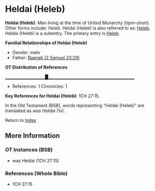 # Heldai (Heleb)
**Heldai (Heleb)**. 
Man living at the time of United Monarchy (tipnr-short). 
Other forms include: 
*Heleb*. 
Heldai (Heleb) is also referred to as: 
[Heleb](Heleb.md). 
Heldai (Heleb) is a subentry. The primary entry is 
[Heleb](Heleb.md). 




**Familial Relationships of Heldai (Heleb)**


* Gender: male
* Father: [Baanah (2 Samuel 23:29)](Baanah.2.md)


**OT Distribution of References**

▁▁▁▁▁▁▁▁▁▁▁▁█▁▁▁▁▁▁▁▁▁▁▁▁▁▁▁▁▁▁▁▁▁▁▁▁▁▁
* References: 1 Chronicles: 1



**Key References for Heldai (Heleb)**: 
1CH 27:15. 


In the Old Testament (BSB), words representing “Heldai (Heleb)” are translated as 
*was Heldai* (1x). 




Return to [Index](00-Index.md)

## More Information

### OT Instances (BSB)

* was Heldai (1CH 27:15)



### References (Whole Bible)

* 1CH 27:15



